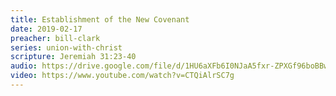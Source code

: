 ```yaml
---
title: Establishment of the New Covenant
date: 2019-02-17
preacher: bill-clark
series: union-with-christ
scripture: Jeremiah 31:23-40
audio: https://drive.google.com/file/d/1HU6aXFb6I0NJaA5fxr-ZPXGf96boBBwa/view
video: https://www.youtube.com/watch?v=CTQiAlrSC7g
---
```

